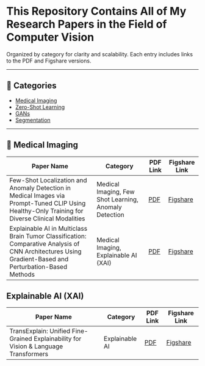 # This Repository Contains All of My Research Papers in the Field of Computer Vision

Organized by category for clarity and scalability. Each entry includes links to the PDF and Figshare versions.

---

## 📁 Categories
- [Medical Imaging](#medical-imaging)
- [Zero-Shot Learning](#zero-shot-learning)
- [GANs](#gans)
- [Segmentation](#segmentation)

---

## 🧠 Medical Imaging

| Paper Name                                                                  | Category         | PDF Link         | Figshare Link     |
|-----------------------------------------------------------------------------|------------------|------------------|-------------------|
| Few-Shot Localization and Anomaly Detection in Medical Images via Prompt-Tuned CLIP Using Healthy-Only Training for Diverse Clinical Modalities     | Medical Imaging, Few Shot Learning, Anomaly Detection  | [PDF](https://jayan058.github.io/my-papers/fewshot_anomaly_clip_healthy_medical.pdf)  | [Figshare](https://figshare.com/articles/journal_contribution/Few-Shot_Localization_and_Anomaly_Detection_in_Medical_Images_via_Prompt-Tuned_CLIP_Using_Healthy-Only_Training_for_Diverse_Clinical_Modalities/29207135?file=55025507) |
| Explainable AI in Multiclass Brain Tumor Classification: Comparative Analysis of CNN Architectures Using Gradient-Based and Perturbation-Based Methods                    | Medical Imaging, Explainable AI (XAI)  | [PDF](https://jayan058.github.io/my-papers/xai_multiclass_brain_tumor.pdf)  | [Figshare](https://figshare.com/articles/journal_contribution/XAI_IN_BRAIN_TUMOR_DETECTION_COMPARATIVE_INSIGHTS_ON_CNN_S_VIA_GRADIENT_AND_PERTURBATION_METHODS/29143175?file=54808967) |


##  Explainable AI (XAI)

| Paper Name                                                                  | Category         | PDF Link         | Figshare Link     |
|-----------------------------------------------------------------------------|------------------|------------------|-------------------|
| TransExplain: Unified Fine-Grained Explainability for Vision & Language Transformers | Explainable AI  | [PDF](https://jayan058.github.io/my-papers/trans_explain.pdf)  | [Figshare](https://figshare.com/articles/journal_contribution/Few-Shot_Localization_and_Anomaly_Detection_in_Medical_Images_via_Prompt-Tuned_CLIP_Using_Healthy-Only_Training_for_Diverse_Clinical_Modalities/29207135?file=55025507) |

